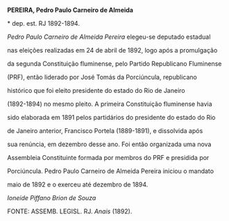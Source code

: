 **PEREIRA, Pedro Paulo Carneiro de Almeida**



\* dep. est. RJ 1892-1894.



*Pedro Paulo Carneiro de Almeida Pereira* elegeu-se deputado estadual

nas eleições realizadas em 24 de abril de 1892, logo após a promulgação

da segunda Constituição fluminense, pelo Partido Republicano Fluminense

(PRF), então liderado por José Tomás da Porciúncula, republicano

histórico que foi eleito presidente do estado do Rio de Janeiro

(1892-1894) no mesmo pleito. A primeira Constituição fluminense havia

sido elaborada em 1891 pelos partidários do presidente do estado do Rio

de Janeiro anterior, Francisco Portela (1889-1891), e dissolvida após

sua renúncia, em dezembro desse ano. Foi então organizada uma nova

Assembleia Constituinte formada por membros do PRF e presidida por

Porciúncula. Pedro Paulo Carneiro de Almeida Pereira iniciou o mandato

maio de 1892 e o exerceu até dezembro de 1894.



*Ioneide Piffano Brion de Souza*



FONTE: ASSEMB. LEGISL. RJ. *Anais* (1892).

